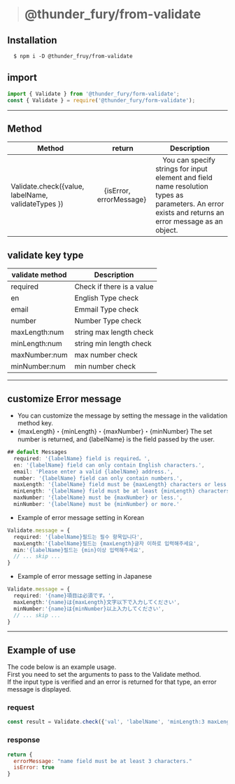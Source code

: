 ># @thunder_fury/from-validate

## Installation
```
  $ npm i -D @thunder_fruy/from-validate
```
## import
```ts
import { Validate } from '@thunder_fury/form-validate';
const { Validate } = require('@thunder_fury/form-validate');
```
---
## Method

|  Method  |  return  |  Description  |
| ---- | ---- | ---- |
|  Validate.check({value, labelName, validateTypes })  | 　{isError, errorMessage}   |　You can specify strings for input element and field name resolution types as parameters. An error exists and returns an error message as an object.  |


## validate key type

|  validate method  |  Description  | 
| ---- | ---- | 
|  required  |  Check if there is a value  | 
|  en  |   English Type check | 
|  email  |   Emmail Type check | 
|  number  |   Number Type check | 
|  maxLength:num  |  string max length check  |
|  minLength:num  |  string min length check  |
|  maxNumber:num  |  max number check  |
|  minNumber:num  |  min number check  |


---

## customize Error message
- You can customize the message by setting the message in the validation method key.
- {maxLength}・{minLength}・{maxNumber}・{minNumber} The set number is returned, and {labelName} is the field passed by the user.
```ts
## default Messages
  required: '{labelName} field is required。',
  en: '{labelName} field can only contain English characters.',
  email: 'Please enter a valid {labelName} address.',
  number: '{labelName} field can only contain numbers.',
  maxLength: '{labelName} field must be {maxLength} characters or less.',
  minLength: '{labelName} field must be at least {minLength} characters.',
  maxNumber: '{labelName} must be {maxNumber} or less.',
  minNumber: '{labelName} must be {minNumber} or more.'
```

- Example of error message setting in Korean
```ts
Validate.message = {
  required: '{labelName}필드는 필수 항목입니다',
  maxLength:'{labelName}필드는 {maxLength}글자 이하로 입력해주세요',
  min:'{labelName}필드는 {min}이상 입력해주세요',
  // ... skip ...
}
```

- Example of error message setting in Japanese
```ts
Validate.message = {
  required: '{name}項目は必須です。',
  maxLength:'{name}は{maxLength}文字以下で入力してください',
  minNumber:'{name}は{minNumber}以上入力してください',
  // ... skip ...
}
```

---
## Example of use
The code below is an example usage.<br>
First you need to set the arguments to pass to the Validate method.<br>
If the input type is verified and an error is returned for that type, an error message is displayed.<br>


### request
```javascript
const result = Validate.check({'val', 'labelName', 'minLength:3 maxLength:5 required' });
```
### response 
```javascript
return {
  errorMessage: "name field must be at least 3 characters."
  isError: true
}
```
